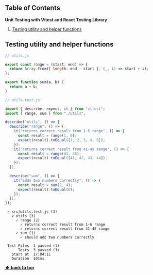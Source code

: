 ## Table of Contents

**Unit Testing with Vitest and React Testing Library**

1. [Testing utility and helper functions](#)

## Testing utility and helper functions

```javascript
// utils.js

export const range = (start, end) => {
  return Array.from({ length: end - start }, (_, i) => start + i);
};

export function sum(a, b) {
  return a + b;
}
```

```javascript
// utils.test.js

import { describe, expect, it } from "vitest";
import { range, sum } from "./utils";

describe("utils", () => {
  describe("range", () => {
    it("returns correct result from 1-6 range", () => {
      const result = range(1, 6);
      expect(result).toEqual([1, 2, 3, 4, 5]);
    });
    it("returns correct result from 41-45 range", () => {
      const result = range(41, 45);
      expect(result).toEqual([41, 42, 43, 44]);
    });
  });

  describe("sum", () => {
    it("adds two numbers correctly", () => {
      const result = sum(2, 4);
      expect(result).toEqual(6);
    });
  });
});
```

```
 ✓ src/utils.test.js (3)
   ✓ utils (3)
     ✓ range (2)
       ✓ returns correct result from 1-6 range
       ✓ returns correct result from 41-45 range
     ✓ sum (1)
       ✓ should add two numbers correctly

 Test Files  1 passed (1)
      Tests  3 passed (3)
   Start at  17:04:11
   Duration  101ms
```

**[⬆ back to top](#table-of-contents)**
